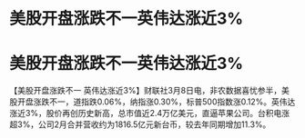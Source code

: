 # 美股开盘涨跌不一英伟达涨近3%

# 美股开盘涨跌不一英伟达涨近3%

【美股开盘涨跌不一
英伟达涨近3%】财联社3月8日电，非农数据喜忧参半，美股开盘涨跌不一，道指跌0.06%，纳指涨0.30%，标普500指数涨0.12%。英伟达涨近3%，股价再创历史新高，总市值近2.4万亿美元，直逼苹果公司。台积电涨超3%，公司2月合并营收约为1816.5亿元新台币，较去年同期增加11.3%。

